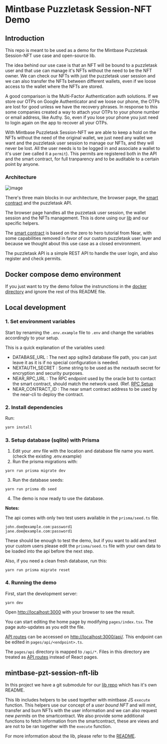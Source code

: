 # Mintbase Puzzletask Session-NFT Demo

## Introduction

This repo is meant to be used as a demo for the Mintbase Puzzletask Session-NFT use case and open-source lib.

The idea behind our use case is that an NFT will be bound to a puzzletask user and that use can manage it's NFTs without the need to be the NFT owner. We can check our NFTs with just the puzzletask user session and we can also transfer the NFTs between different wallets, even if we loose access to the wallet where the NFTs are stored.

A good comparison is the Multi-Factor Authentication auth solutions. If we store our OTPs on Google Authenticator and we loose our phone, the OTPs are lost for good unless we have the recovery phrases. In response to this some companies created a way to attach your OTPs to your phone number or email address, like Authy. So, even if you lose your phone you just need to login again on the app to recover all your OTPs.

With Mintbase Puzzletask Session-NFT we are able to keep a hold on the NFTs without the need of the original wallet, we just need any wallet we want and the puzzletask user session to manage our NFTs, and they will never be lost. All the user needs is to be logged in and associate a wallet to it's user (we called it a `permit`). This permits are registered both in the API and the smart contract, for full tranparency and to be auditable to a certain point by anyone.

### Architecture

![image](https://user-images.githubusercontent.com/30434316/230063375-75c48777-4757-4fc1-864a-30e515bc262f.png)


There's three main blocks in our architecture, the browser page, the [smart contract](https://github.com/pztask/mintbase-pzt-session-nft-contract) and the puzzletask API.

The browser page handles all the puzzetask user session, the wallet session and the NFTs management. This is done using our [lib](https://github.com/pztask/mintbase-pzt-session-nft-lib) and our specific helpers.

The [smart contract](https://github.com/pztask/mintbase-pzt-session-nft-contract) is based on the zero to hero tutorial from Near, with some capabilities removed in favor of our custom puzzletask user layer and because we thought about this use case as a closed environment.

The puzzletask API is a simple REST API to handle the user login, and also register and check permits.

## Docker compose demo environment

If you just want to try the demo follow the instrunctions in the [docker directory](docker/README.md) and ignore the rest of this README file.

## Local development

### 1. Set environment variables

Start by renaming the `.env.example` file to `.env` and change the variables accordingly to your setup.

This is a quick explanation of the variables used:

- DATABASE_URL : The next app sqlite3 database file path, you can just leave it as it is if no special configuration is needed.
- NEXTAUTH_SECRET : Some string to be used as the nextauth secret for encryption and security purposes.
- NEAR_RPC_URL : The RPC endpoint used by the oracle bot to contact the smart contract, should match the network used. (Ref. [RPC Setup](https://docs.near.org/api/rpc/setup)
- NEAR_CONTRACT_ID : The near smart contract address to be used by the near-cli to deploy the contract.

### 2. Install dependencies

Run:

```bash
yarn install
```

### 3. Setup database (sqlite) with Prisma

1. Edit your .env file with the location and database file name you want. (check the existing .env.example)
2. Run the prisma migrations with:

```
yarn run prisma migrate dev
```

3. Run the database seeds:

```
yarn run prisma db seed
```

4. The demo is now ready to use the database.

**Notes:**

The api comes with only two test users available in the `prisma/seed.ts` file.

```
john.doe@example.com:password1
jane.doe@example.com:password1
```

These should be enough to test the demo, but if you want to add and test your custom users please edit the `prisma/seed.ts` file with your own data to be loaded into the api before the next step.

Also, if you need a clean fresh database, run this:

```
yarn run prisma migrate reset
```

### 4. Running the demo

First, start the development server:

```bash
yarn dev
```

Open [http://localhost:3000](http://localhost:3000) with your browser to see the result.

You can start editing the home page by modifying `pages/index.tsx`. The page auto-updates as you edit the file.

[API routes](https://nextjs.org/docs/api-routes/introduction) can be accessed on [http://localhost:3000/api/<endpoint>](http://localhost:3000/api/<endpoint>). This endpoint can be edited in `pages/api/<endpoint>.ts`.

The `pages/api` directory is mapped to `/api/*`. Files in this directory are treated as [API routes](https://nextjs.org/docs/api-routes/introduction) instead of React pages.

## mintbase-pzt-session-nft-lib

In this project we have a git submodule for our [lib repo](https://github.com/pztask/mintbase-pzt-session-nft-lib) which has it's own README.

This lib includes helpers to be used together with mintbase JS `execute` function. This helpers use our concept of a _user bound NFT_ and will mint, transfer and burn NFTs with the user information and we can also request new _permits_ on the smartcontract. We also provide some additional functions to fetch information from the smartcontract, these are views and are not to be ran together with the `execute` function.

For more information about the lib, please refer to the [README](https://github.com/pztask/mintbase-pzt-session-nft-lib/blob/main/README).
